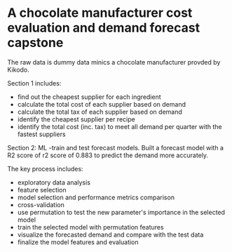 # A chocolate manufacturer cost evaluation and demand forecast capstone 

The raw data is dummy data minics a chocolate manufacturer provded by Kikodo. 

Section 1 includes: 
- find out the cheapest supplier for each ingredient 
- calculate the total cost of each supplier based on demand 
- calculate the total tax of each supplier based on demand 
- identify the cheapest supplier per recipe 
- identify the total cost (inc. tax) to meet all demand per quarter with the fastest suppliers

Section 2: ML -train and test forecast models. Built a forecast model with a R2 score of r2 score of 0.883 to predict the demand more accurately. 

The key process includes: 
- exploratory data analysis
- feature selection
- model selection and performance metrics comparison
- cross-validation 
- use permutation to test the new parameter's importance in the selected model
- train the selected model with permutation features   
- visualize the forecasted demand and compare with the test data
- finalize the model features and evaluation 
